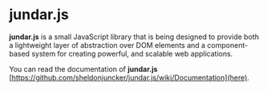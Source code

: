 # jundar.js

**jundar.js** is a small JavaScript library that is being designed to provide both a lightweight layer of abstraction over DOM elements and a component-based system for creating powerful, and scalable web applications.

You can read the documentation of **jundar.js** [https://github.com/sheldonjuncker/jundar.js/wiki/Documentation](here).